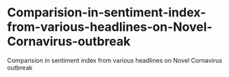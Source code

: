 # Comparision-in-sentiment-index-from-various-headlines-on-Novel-Cornavirus-outbreak
Comparision in sentiment index from various headlines on Novel Cornavirus outbreak
